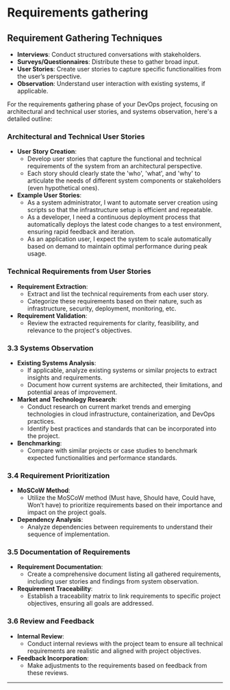 # Requirements gathering


## **Requirement Gathering Techniques**

- **Interviews**: Conduct structured conversations with stakeholders.
- **Surveys/Questionnaires**: Distribute these to gather broad input.
- **User Stories**: Create user stories to capture specific functionalities from the user’s perspective.
- **Observation**: Understand user interaction with existing systems, if applicable.

For the requirements gathering phase of your DevOps project, focusing on architectural and technical user stories, and systems observation, here's a detailed outline:


### **Architectural and Technical User Stories**

- **User Story Creation**: 
  - Develop user stories that capture the functional and technical requirements of the system from an architectural perspective.
  - Each story should clearly state the 'who', 'what', and 'why' to articulate the needs of different system components or stakeholders (even hypothetical ones).
- **Example User Stories**:
  - As a system administrator, I want to automate server creation using scripts so that the infrastructure setup is efficient and repeatable.
  - As a developer, I need a continuous deployment process that automatically deploys the latest code changes to a test environment, ensuring rapid feedback and iteration.
  - As an application user, I expect the system to scale automatically based on demand to maintain optimal performance during peak usage.


### **Technical Requirements from User Stories**

- **Requirement Extraction**:
  - Extract and list the technical requirements from each user story.
  - Categorize these requirements based on their nature, such as infrastructure, security, deployment, monitoring, etc.
- **Requirement Validation**:
  - Review the extracted requirements for clarity, feasibility, and relevance to the project's objectives.


### 3.3 **Systems Observation**

- **Existing Systems Analysis**:
  - If applicable, analyze existing systems or similar projects to extract insights and requirements.
  - Document how current systems are architected, their limitations, and potential areas of improvement.
- **Market and Technology Research**:
  - Conduct research on current market trends and emerging technologies in cloud infrastructure, containerization, and DevOps practices.
  - Identify best practices and standards that can be incorporated into the project.
- **Benchmarking**:
  - Compare with similar projects or case studies to benchmark expected functionalities and performance standards.


### 3.4 **Requirement Prioritization**

- **MoSCoW Method**:
  - Utilize the MoSCoW method (Must have, Should have, Could have, Won’t have) to prioritize requirements based on their importance and impact on the project goals.
- **Dependency Analysis**:
  - Analyze dependencies between requirements to understand their sequence of implementation.


### 3.5 **Documentation of Requirements**

- **Requirement Documentation**:
  - Create a comprehensive document listing all gathered requirements, including user stories and findings from system observation.
- **Requirement Traceability**:
  - Establish a traceability matrix to link requirements to specific project objectives, ensuring all goals are addressed.


### 3.6 **Review and Feedback**

- **Internal Review**:
  - Conduct internal reviews with the project team to ensure all technical requirements are realistic and aligned with project objectives.
- **Feedback Incorporation**:
  - Make adjustments to the requirements based on feedback from these reviews.

---

<!-- This outline ensures a thorough and structured approach to gathering and documenting requirements for your DevOps project, focusing on both the architectural and technical aspects. It guides the project through a process of identifying, validating, and prioritizing requirements, setting a solid foundation for the subsequent phases of the project. -->